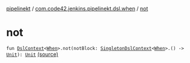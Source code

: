 [pipelinekt](../index.md) / [com.code42.jenkins.pipelinekt.dsl.when](index.md) / [not](./not.md)

# not

`fun `[`DslContext`](../com.code42.jenkins.pipelinekt.dsl/-dsl-context/index.md)`<`[`When`](../com.code42.jenkins.pipelinekt.core/-when.md)`>.not(notBlock: `[`SingletonDslContext`](../com.code42.jenkins.pipelinekt.dsl/-singleton-dsl-context/index.md)`<`[`When`](../com.code42.jenkins.pipelinekt.core/-when.md)`>.() -> `[`Unit`](https://kotlinlang.org/api/latest/jvm/stdlib/kotlin/-unit/index.html)`): `[`Unit`](https://kotlinlang.org/api/latest/jvm/stdlib/kotlin/-unit/index.html) [(source)](https://github.com/code42/pipelinekt/tree/master/dsl/src/main/kotlin/com/code42/jenkins/pipelinekt/dsl/when/WhenDsl.kt#L111)